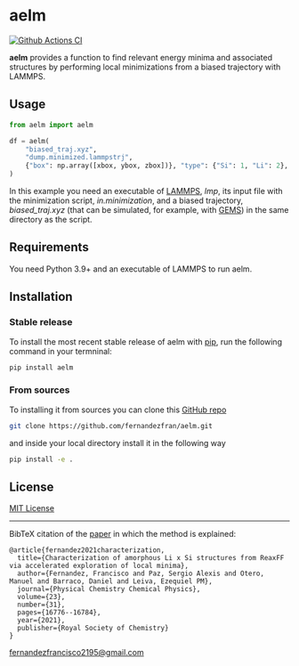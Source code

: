 # aelm

[![Github Actions CI](https://github.com/fernandezfran/aelm/actions/workflows/ci.yml/badge.svg)](https://github.com/fernandezfran/aelm/actions/workflows/ci.yml)

**aelm** provides a function to find relevant energy minima and associated 
structures by performing local minimizations from a biased trajectory with LAMMPS.


## Usage

```python
from aelm import aelm

df = aelm(
    "biased_traj.xyz",
    "dump.minimized.lammpstrj",
    {"box": np.array([xbox, ybox, zbox])}, "type": {"Si": 1, "Li": 2},
)
```

In this example you need an executable of [LAMMPS](https://www.lammps.org/), 
_lmp_, its input file with the minimization script, _in.minimization_, and a 
biased trajectory, _biased_traj.xyz_ (that can be simulated, for example, with 
[GEMS](https://github.com/alexispaz/GEMS)) in the same directory as the script.


## Requirements

You need Python 3.9+ and an executable of LAMMPS to run aelm.


## Installation

### Stable release

To install the most recent stable release of aelm with [pip](https://pip.pypa.io/en/stable/), 
run the following command in your termninal:

```bash
pip install aelm
```

### From sources

To installing it from sources you can clone this [GitHub repo](https://github.com/fernandezfran/aelm) 

```bash
git clone https://github.com/fernandezfran/aelm.git
```

and inside your local directory install it in the following way 

```bash
pip install -e .
```


## License

[MIT License](https://github.com/fernandezfran/aelm/blob/master/LICENSE)


----------------------------------------------------------------------------------

BibTeX citation of the 
[paper](https://pubs.rsc.org/en/content/articlelanding/2021/cp/d1cp02216d/unauth)
in which the method is explained:
```
@article{fernandez2021characterization,
  title={Characterization of amorphous Li x Si structures from ReaxFF via accelerated exploration of local minima},
  author={Fernandez, Francisco and Paz, Sergio Alexis and Otero, Manuel and Barraco, Daniel and Leiva, Ezequiel PM},
  journal={Physical Chemistry Chemical Physics},
  volume={23},
  number={31},
  pages={16776--16784},
  year={2021},
  publisher={Royal Society of Chemistry}
}
```

<fernandezfrancisco2195@gmail.com>
